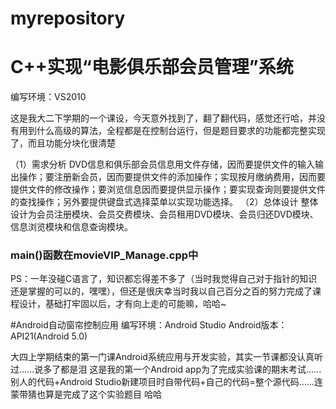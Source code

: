 # myrepository

# C++实现“电影俱乐部会员管理”系统

编写环境：VS2010

这是我大二下学期的一个课设，今天意外找到了，翻了翻代码，感觉还行哈，并没有用到什么高级的算法，全程都是在控制台运行，但是题目要求的功能都完整实现了，而且功能分块化很清楚

（1）需求分析
DVD信息和俱乐部会员信息用文件存储，因而要提供文件的输入输出操作；要注册新会员，因而要提供文件的添加操作；实现按月缴纳费用，因而要提供文件的修改操作；要浏览信息因而要提供显示操作；要实现查询则要提供文件的查找操作；另外要提供键盘式选择菜单以实现功能选择。
（2）总体设计
整体设计为会员注册模块、会员交费模块、会员租用DVD模块、会员归还DVD模块、信息浏览模块和信息查询模块。

### main()函数在movieVIP_Manage.cpp中

PS：一年没碰C语言了，知识都忘得差不多了（当时我觉得自己对于指针的知识还是掌握的可以的，嘿嘿），但还是很庆幸当时我以自己百分之百的努力完成了课程设计，基础打牢固以后，才有向上走的可能嘛，哈哈~

#Android自动窗帘控制应用
编写环境：Android Studio
Android版本：API21(Android 5.0)

大四上学期结束的第一门课Android系统应用与开发实验，其实一节课都没认真听过......说多了都是泪
这是我的第一个Android app为了完成实验课的期末考试......别人的代码+Android Studio新建项目时自带代码+自己的代码=整个源代码......连蒙带猜也算是完成了这个实验题目 哈哈
